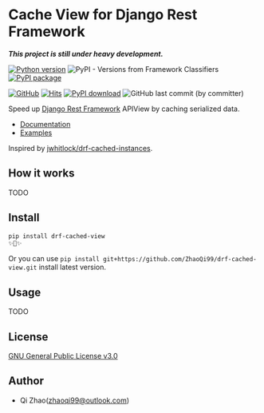 # Cache View for Django Rest Framework
***This project is still under heavy development.***

[![Python version](https://img.shields.io/pypi/pyversions/drf-access-key.svg?logo=python)](https://pypi.python.org/pypi/drf-access-key)
![PyPI - Versions from Framework Classifiers](https://img.shields.io/pypi/frameworkversions/django/drf-access-key)
[![PyPI package](https://img.shields.io/pypi/v/drf-access-key.svg)](https://pypi.python.org/pypi/drf-access-key)

[![GitHub](https://img.shields.io/github/license/ZhaoQi99/drf-cached-view)](https://github.com/ZhaoQi99/drf-cached-view/blob/main/LICENSE)
[![Hits](https://hits.seeyoufarm.com/api/count/incr/badge.svg?url=https%3A%2F%2Fgithub.com%2FZhaoQi99%2Fdrf-cached-view&count_bg=%2379C83D&title_bg=%23555555&icon=github.svg&icon_color=%23E7E7E7&title=visitors&edge_flat=false)](https://hits.seeyoufarm.com)
[![PyPI download](https://img.shields.io/pypi/dm/drf-access-key.svg)](https://pypi.python.org/pypi/drf-access-key)
![GitHub last commit (by committer)](https://img.shields.io/github/last-commit/ZhaoQi99/drf-access-key)


Speed up [Django Rest Framework](https://www.django-rest-framework.org/) APIView by caching serialized data.

* [Documentation](#)
* [Examples](#)

Inspired by [jwhitlock/drf-cached-instances](https://github.com/jwhitlock/drf-cached-instances).

## How it works
TODO

## Install
```bash
pip install drf-cached-view
✨🍰✨
```
Or you can use `pip install git+https://github.com/ZhaoQi99/drf-cached-view.git` install latest version.

## Usage
TODO

## License
[GNU General Public License v3.0](https://github.com/ZhaoQi99/drf-cached-view/blob/main/LICENSE)

## Author
* Qi Zhao([zhaoqi99@outlook.com](mailto:zhaoqi99@outlook.com))
